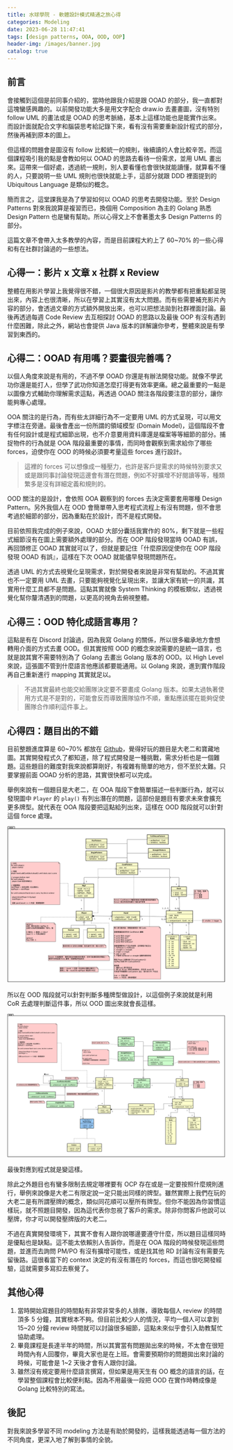 ```yaml
---
title: 水球學院 - 軟體設計模式精通之旅心得
categories: Modeling
date: 2023-06-28 11:47:41
tags: [design patterns, OOA, OOD, OOP]
header-img: /images/banner.jpg
catalog: true
---
```


## 前言

會接觸到這個是前同事介紹的，當時他跟我介紹是跟 OOAD 的部分，我一直都對這塊蠻感興趣的。以前開發功能大多是用文字配合 draw.io 去畫畫圖，沒有特別 follow UML 的畫法或是 OOAD 的思考脈絡，基本上這樣功能也是能實作出來。而設計面就配合文字和腦袋思考給記錄下來，看有沒有需要重新設計程式的部分，然後再補到原本的圖上。

但這樣的問題會是圖沒有 follow 比較統一的規則，後續讀的人會比較辛苦。而這個課程吸引我的點是會教如何以 OOAD 的思路去看待一份需求，並用 UML 畫出來。這帶來一個好處，透過統一規則，別人要看懂也會很快就能讀懂，就算看不懂的人，只要說明一些 UML 規則也很快就能上手，這部分就跟 DDD 裡面提到的 Ubiquitous Language 是類似的概念。

簡而言之，這堂課我是為了學習如何以 OOAD 的思考去開發功能。至於 Design Patterns 對來我說算是複習而已，換個用 Composition 為主的 Golang 熟悉 Design Pattern 也是蠻有幫助。所以心得文上不會著墨太多 Design Patterns 的部分。

這篇文章不會帶入太多教學的內容，而是目前課程大約上了 60~70% 的一些心得和有在社群討論過的一些想法。

## 心得一：影片 x 文章 x 社群 x Review

整體在用影片學習上我覺得很不錯，一個很大原因是影片的教學都有把重點都呈現出來，內容上也很清晰，所以在學習上其實沒有太大問題。而有些需要補充影片內容的部分，會透過文章的方式額外開放出來，也可以把想法拋到社群裡面討論。最後再透過每週 Code Review 去互相探討 OOAD 的思路以及最後 OOP 有沒有遇到什麼困難，除此之外，網站也會提供 Java 版本的詳解讓你參考，整體來說是有學習到東西的。

## 心得二：OOAD 有用嗎？要畫很完善嗎？

以個人角度來說是有用的，不過不學 OOAD 你還是有辦法開發功能。就像不學武功你還是能打人，但學了武功你知道怎麼打得更有效率更痛。總之最重要的一點是以圖像方式輔助你理解需求這點，再透過 OOAD 關注各階段要注意的部分，讓你能夠專心處理。

OOA 關注的是行為，而有些太詳細行為不一定要用 UML 的方式呈現，可以用文字標注在旁邊。最後會產出一份所謂的領域模型 (Domain Model)，這個階段不會有任何設計或是程式細節出現，也不介意要用資料庫還是檔案等等細節的部分。捕捉物件的行為就是 OOA 階段最重要的事情，而同時會觀察到需求給你了哪些 forces，迫使你在 OOD 的時候必須要考量這些 forces 進行設計。

> 這裡的 forces 可以想像成一種壓力，也許是客戶提需求的時候特別要求又或是跟同事討論發現這邊會有潛在問題，例如不好擴增不好閱讀等等，種類繁多是沒有詳細定義和規則的。

OOD 關注的是設計，會依照 OOA 觀察到的 forces 去決定需要套用哪種 Design Pattern。另外我個人在 OOD 會簡單帶入思考程式流程上有沒有問題，但不會思考過於細節的部分，因為重點在於設計，而不是程式開發。

目前依照我完成的例子來說，OOAD 大部分囊括我實作的 80%，剩下就是一些程式細節沒有在圖上需要額外處理的部分。而在 OOP 階段發現當時 OOAD 有誤，再回頭修正 OOAD 其實就可以了，但就是要記住「什麼原因促使你在 OOP 階段發現 OOAD 有誤』，這樣在下次 OOAD 就能儘早發現問題所在。

透過 UML 的方式去視覺化呈現需求，對於開發者來說是非常有幫助的。不過其實也不一定要用 UML 去畫，只要能夠視覺化呈現出來，並讓大家有統一的共識，其實用什麼工具都不是問題。這點其實就像 System Thinking 的模板類似，透過視覺化幫你釐清遇到的問題，以更高的視角去俯視整體。

## 心得三：OOD 特化成語言專用？

這點是有在 Discord 討論過，因為我寫 Golang 的關係，所以很多繼承地方會想轉用介面的方式去畫 OOD。但其實按照 OOD 的概念來說需要的是統一語言，也就是說其實不需要特別為了 Golang 去畫出 Golang 版本的 OOD。以 High Level 來說，這張圖不管到什麼語言他應該都要能通用。以 Golang 來說，進到實作階段再自己重新進行 mapping 其實就足以。

> 不過其實最終也能交給團隊決定要不要畫成 Golang 版本。如果太過執著使用方式是不是對的，可能會反而導致團隊協作不順，重點應該擺在能夠促使團隊合作順利這件事上。

## 心得四：題目出的不錯

目前整題進度算是 60~70% 都放在 [Github](https://github.com/Yu-Jack/water-ball-missions)，覺得好玩的題目是大老二和寶藏地圖。其實開發程式久了都知道，除了程式開發是一種挑戰，需求分析也是一個難題。這些題目的難度對我來說都算剛好，有複雜有簡單的地方，但不至於太難。只要掌握前面 OOAD 分析的思路，其實很快都可以完成。

舉例來說有一個題目是大老二，在 OOA 階段下會簡單描述一些判斷行為，就可以發現圖中 `Player` 的 `play()` 有列出潛在的問題，這部份是題目有要求未來會擴充更多牌型。就代表在 OOA 階段要把這點給列出來，這樣在 OOD 階段就可以針對這個 force 處理。

![](/images/water-ball/big2_ooa.png)

所以在 OOD 階段就可以針對判斷多種牌型做設計，以這個例子來說就是利用 CoR 去處理判斷這件事，所以 OOD 圖出來就會長這樣。

![](/images/water-ball/big2_ood.png)

最後對應到程式就是變這樣。

<script src="https://emgithub.com/embed.js?target=https%3A%2F%2Fgithub.com%2FYu-Jack%2Fwater-ball-missions%2Fblob%2Fmain%2Fbig2%2Finternal%2Fdomain%2Fcard_pattern%2Fvalidator_handler.go&style=github&showBorder=on&showFileMeta=on&fetchFromJsDelivr=on"></script>

除此之外題目也有蠻多限制去規定哪裡要有 OCP 存在或是一定要按照什麼規則進行，舉例來說像是大老二有限定說一定只能出同樣的牌型。雖然實際上我們在玩的大老二是有所謂壓牌的概念，類似同花順可以壓所有牌型。但你不能因為你習慣這樣玩，就不照題目開發，因為這代表你忽視了客戶的需求。除非你問客戶他說可以壓牌，你才可以開發壓牌版的大老二。

不過在真實開發環境下，其實不會有人跟你說哪邊要遵守什麼，所以題目這樣同時是優點也是缺點。這不能太依賴別人告訴你，而是在 OOA 階段的時候發現這些問題，並進而去詢問 PM/PO 有沒有擴增可能性，或是找其他 RD 討論有沒有需要先留後路。這很看當下的 context 決定的有沒有潛在的 forces，而這也很吃開發經驗，這就需要多寫扣去察覺了。

## 其他心得

1. 當時開始寫題目的時間點有非常非常多的人排隊，導致每個人 review 的時間頂多 5 分鐘，其實根本不夠。但目前比較少人的情況，平均一個人可以拿到 15~20 分鐘 review 時間就可以討論很多細節，這點未來似乎會引入助教幫忙協助處理。
2. 畢竟課程是長達半年的時間，所以其實當有問題拋出來的時候，不太會在很短時間內有人回覆你，畢竟大家也是在上班。會需要預期你的問題拋出來討論的時候，可能會是 1~2 天後才會有人跟你討論。
3. 雖然沒有規定要用什麼語言撰寫，但如果是用天生有 OO 概念的語言的話，在學習整個課程會比較便利點。因為不用最後一段把 OOD 在實作時轉成像是 Golang 比較特別的寫法。

## 後記

對我來說多學習不同 modeling 方法是有助於開發的，這樣我能透過每一個方法的不同角度，更深入地了解到事情的全貌。

<style>
    .emgithub-container code.hljs {
        color: unset;
        background: unset;
        line-height: 18px;
    }
</style>